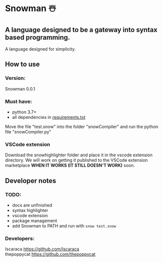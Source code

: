 # Snowman ☃️
## A language designed to be a gateway into syntax based programming.

A language designed for simplicity.


## How to use
### Version:
Snowman 0.0.1

### Must have: 
- python 3.7+
- all dependencies in [requirements.txt](requirements.txt)

Move the file "test.snow" into the folder "snowCompiler" and run the python file "snowCompiler.py"

### VSCode extension
Download the snowhighlighter folder and place it in the vscode extension directory. We will work on getting it published to the VSCode extension marketplace **WHEN IT WORKS (IT STILL DOESN'T WORK)** soon.

## Developer notes
### TODO:
- docs are unfinished
- syntax highlighter
- vscode extension
- package management
- add Snowman to PATH and run with ``snow test.snow``

### Developers:
Iscaraca https://github.com/Iscaraca <br />
thepoppycat https://github.com/thepoppycat
